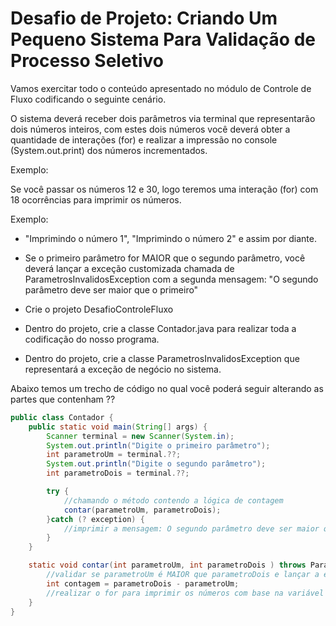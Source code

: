 # Desafio de Projeto: Criando Um Pequeno Sistema Para Validação de Processo Seletivo

Vamos exercitar todo o conteúdo apresentado no módulo de Controle de Fluxo codificando o seguinte cenário.

O sistema deverá receber dois parâmetros via terminal que representarão dois números inteiros, com estes dois números você deverá obter a quantidade de interações (for) e realizar a impressão no console (System.out.print) dos números incrementados.

Exemplo:

Se você passar os números 12 e 30, logo teremos uma interação (for) com 18 ocorrências para imprimir os números.

Exemplo:

* "Imprimindo o número 1", "Imprimindo o número 2" e assim por diante.

* Se o primeiro parâmetro for MAIOR que o segundo parâmetro, você deverá lançar a exceção customizada chamada de ParametrosInvalidosException com a segunda mensagem: "O segundo parâmetro deve ser maior que o primeiro"

* Crie o projeto DesafioControleFluxo

* Dentro do projeto, crie a classe Contador.java para realizar toda a codificação do nosso programa.

* Dentro do projeto, crie a classe ParametrosInvalidosException que representará a exceção de negócio no sistema.

Abaixo temos um trecho de código no qual você poderá seguir alterando as partes que contenham ??

```Java
public class Contador {
    public static void main(String[] args) {
        Scanner terminal = new Scanner(System.in);
        System.out.println("Digite o primeiro parâmetro");
        int parametroUm = terminal.??;
        System.out.println("Digite o segundo parâmetro");
        int parametroDois = terminal.??;

        try {
            //chamando o método contendo a lógica de contagem
            contar(parametroUm, parametroDois);
        }catch (? exception) {
            //imprimir a mensagem: O segundo parâmetro deve ser maior que o primeiro
        }
    }

    static void contar(int parametroUm, int parametroDois ) throws ParametrosInvalidosException {
        //validar se parametroUm é MAIOR que parametroDois e lançar a exceção
        int contagem = parametroDois - parametroUm;
        //realizar o for para imprimir os números com base na variável contagem
    }
}
```
